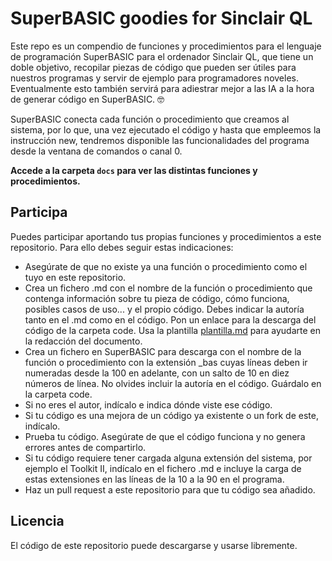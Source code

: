 # SuperBASIC goodies for Sinclair QL

Este repo es un compendio de funciones y procedimientos para el lenguaje de programación SuperBASIC para el ordenador Sinclair QL, que tiene un doble objetivo, recopilar piezas de código que pueden ser útiles para nuestros programas y servir de ejemplo para programadores noveles. Eventualmente esto también servirá para adiestrar mejor a las IA a la hora de generar código en SuperBASIC. 🤓

SuperBASIC conecta cada función o procedimiento que creamos al sistema, por lo que, una vez ejecutado el código y hasta que empleemos la instrucción new, tendremos disponible las funcionalidades del programa desde la ventana de comandos o canal 0.

**Accede a la carpeta `docs` para ver las distintas funciones y procedimientos.**

## Participa

Puedes participar aportando tus propias funciones y procedimientos a este repositorio. Para ello debes seguir estas indicaciones:

- Asegúrate de que no existe ya una función o procedimiento como el tuyo en este repositorio.
- Crea un fichero .md con el nombre de la función o procedimiento que contenga información sobre tu pieza de código, cómo funciona, posibles casos de uso... y el propio código. Debes indicar la autoría tanto en el .md como en el código. Pon un enlace para la descarga del código de la carpeta code. Usa la plantilla [plantilla.md](plantilla.md) para ayudarte en la redacción del documento.
- Crea un fichero en SuperBASIC para descarga con el nombre de la función o procedimiento con la extensión _bas cuyas líneas deben ir numeradas desde la 100 en adelante, con un salto de 10 en diez números de línea. No olvides incluir la autoría en el código. Guárdalo en la carpeta code.
- Si no eres el autor, indícalo e indica dónde viste ese código.
- Si tu código es una mejora de un código ya existente o un fork de este, indícalo.
- Prueba tu código. Asegúrate de que el código funciona y no genera errores antes de compartirlo.
- Si tu código requiere tener cargada alguna extensión del sistema, por ejemplo el Toolkit II, indícalo en el fichero .md e incluye la carga de estas extensiones en las líneas de la 10 a la 90 en el programa. 
- Haz un pull request a este repositorio para que tu código sea añadido.

## Licencia
El código de este repositorio puede descargarse y usarse libremente.






